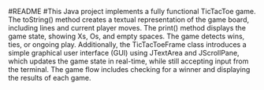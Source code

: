 #README
#This Java project implements a fully functional TicTacToe game. The toString() method creates a textual representation of the game board, including lines and current player moves. The print() method displays the game state, showing Xs, Os, and empty spaces. The game detects wins, ties, or ongoing play. Additionally, the TicTacToeFrame class introduces a simple graphical user interface (GUI) using JTextArea and JScrollPane, which updates the game state in real-time, while still accepting input from the terminal. The game flow includes checking for a winner and displaying the results of each game.

